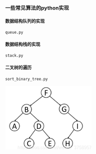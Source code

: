 ### 一些常见算法的python实现

#### 数据结构队列的实现
```angular2
queue.py
```

#### 数据结构栈的实现
```angular2
stack.py
```

#### 二叉树的遍历
```angular2
sort_binary_tree.py
```
![二叉树](data/img/binary_tree.png)
